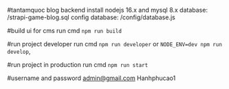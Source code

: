 #tantamquoc blog backend
install nodejs 16.x and mysql 8.x
database: /strapi-game-blog.sql
config database: /config/database.js

#build ui for cms
run cmd `npm run build`

#run project developer
run cmd `npm run developer` or `NODE_ENV=dev npm run develop`,

#run project in production 
run cmd `npm run start`

#username and password
admin@gmail.com
Hanhphucao1